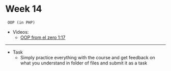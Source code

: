 # Week 14
     OOP (in PHP) 
- Videos:
    - [OOP from el zero 1:17 ](https://www.youtube.com/playlist?list=PLDoPjvoNmBAxXTPncg0W4lhVS32LO_xtQ)



---
- Task
    - Simply practice everything with the course and get feedback on what you understand in folder of files and submit it as a task